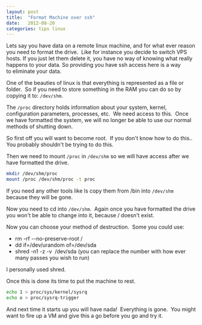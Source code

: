 ```yaml
---
layout: post
title:  "Format Machine over ssh"
date:   2012-08-20
categories: tips linux
---
```

Lets say you have data on a remote linux machine, and for what ever reason you need to format the drive.  Like for instance you decide to switch VPS hosts.  If you just let them delete it, you have no way of knowing what really happens to your data.  So providing you have ssh access here is a way to eliminate your data.  

<!--excerpt-->

One of the beauties of linux is that everything is represented as a file or folder.  So if you need to store something in the RAM you can do so by copying it to: `/dev/shm`.  

The `/proc` directory holds information about your system, kernel, configuration parameters, processes, etc.  We need access to this.  Once we have formatted the system, we will no longer be able to use our normal methods of shutting down.

So first off you will want to become root.  If you don't know how to do this.. You probably shouldn't be trying to do this.  

Then we need to mount `/proc` in `/dev/shm` so we will have access after we have formatted the drive.

```Bash
mkdir /dev/shm/proc
mount /proc /dev/shm/proc -t proc
```

If you need any other tools like ls copy them from /bin into `/dev/shm` because they will be gone.  

Now you need to cd into `/dev/shm`.  Again once you have formatted the drive you won't be able to change into it, because / doesn't exist.  

Now you can choose your method of destruction.  Some you could use:  

* rm -rf --no-preserve-root /
* dd if=/dev/urandom of=/dev/sda
* shred -n1 -z -v  /dev/sda (you can replace the number with how ever many passes you wish to run)

I personally used shred.

Once this is done its time to put the machine to rest.

```Bash
echo 1 > proc/sys/kernel/sysrq
echo o > proc/sysrq-trigger
```

And next time it starts up you will have nada!  Everything is gone.  You might want to fire up a VM and give this a go before you go and try it.
